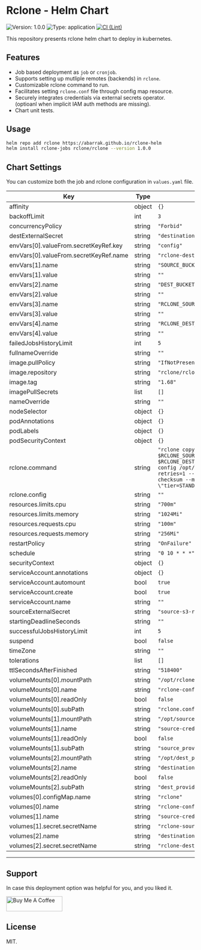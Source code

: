 # Rclone - Helm Chart
![Version: 1.0.0](https://img.shields.io/badge/Version-1.0.0-informational?style=flat-square)
![Type: application](https://img.shields.io/badge/Type-application-informational?style=flat-square)
[![CI (Lint)](https://github.com/abarrak/rclone-helm/actions/workflows/lint.yaml/badge.svg)](https://github.com/abarrak/rclone-helm/actions/workflows/lint.yaml)

This repository presents rclone helm chart to deploy in kubernetes.

## Features

- Job based deployment as `job` or `cronjob`.
- Supports setting up mutliple remotes (backends) in `rclone`.
- Customizable rclone command to run.
- Facilitates setting `rclone.conf` file through config map resource.
- Securely integrates credentials via external secrets operator.<br>
    (optioanl when implicit IAM auth methods are missing).
- Chart unit tests.

## Usage

```bash
helm repo add rclone https://abarrak.github.io/rclone-helm
helm install rclone-jobs rclone/rclone --version 1.0.0
```

## Chart Settings

You can customize both the job and rclone configuration in `values.yaml` file.

| Key | Type | Default | Description |
|-----|------|---------|-------------|
| affinity | object | `{}` |  |
| backoffLimit | int | `3` |  |
| concurrencyPolicy | string | `"Forbid"` |  |
| destExternalSecret | string | `"destination-s3-rclone-creds-file"` |  |
| envVars[0].valueFrom.secretKeyRef.key | string | `"config"` |  |
| envVars[0].valueFrom.secretKeyRef.name | string | `"rclone-dest-sync-config"` |  |
| envVars[1].name | string | `"SOURCE_BUCKET"` |  |
| envVars[1].value | string | `""` |  |
| envVars[2].name | string | `"DEST_BUCKET"` |  |
| envVars[2].value | string | `""` |  |
| envVars[3].name | string | `"RCLONE_SOURCE_REMOTE_NAME"` |  |
| envVars[3].value | string | `""` |  |
| envVars[4].name | string | `"RCLONE_DEST_REMOTE_NAME"` |  |
| envVars[4].value | string | `""` |  |
| failedJobsHistoryLimit | int | `5` |  |
| fullnameOverride | string | `""` |  |
| image.pullPolicy | string | `"IfNotPresent"` |  |
| image.repository | string | `"rclone/rclone"` |  |
| image.tag | string | `"1.68"` |  |
| imagePullSecrets | list | `[]` |  |
| nameOverride | string | `""` |  |
| nodeSelector | object | `{}` |  |
| podAnnotations | object | `{}` |  |
| podLabels | object | `{}` |  |
| podSecurityContext | object | `{}` |  |
| rclone.command | string | `"rclone copy $RCLONE_SOURCE_REMOTE_NAME:\"$SOURCE_BUCKET/\" $RCLONE_DEST_REMOTE_NAME:\"$DEST_BUCKET/\" --config /opt/rclone.conf --log-level=DEBUG --retries=1 --fast-list --progress --ignore-checksum --metadata --metadata-include \"tier=STANDARD\"\n"` |  |
| rclone.config | string | `""` |  |
| resources.limits.cpu | string | `"700m"` |  |
| resources.limits.memory | string | `"1024Mi"` |  |
| resources.requests.cpu | string | `"100m"` |  |
| resources.requests.memory | string | `"256Mi"` |  |
| restartPolicy | string | `"OnFailure"` |  |
| schedule | string | `"0 10 * * *"` |  |
| securityContext | object | `{}` |  |
| serviceAccount.annotations | object | `{}` |  |
| serviceAccount.automount | bool | `true` |  |
| serviceAccount.create | bool | `true` |  |
| serviceAccount.name | string | `""` |  |
| sourceExternalSecret | string | `"source-s3-rclone-creds-file"` |  |
| startingDeadlineSeconds | string | `""` |  |
| successfulJobsHistoryLimit | int | `5` |  |
| suspend | bool | `false` |  |
| timeZone | string | `""` |  |
| tolerations | list | `[]` |  |
| ttlSecondsAfterFinished | string | `"518400"` |  |
| volumeMounts[0].mountPath | string | `"/opt/rclone.conf"` |  |
| volumeMounts[0].name | string | `"rclone-conf"` |  |
| volumeMounts[0].readOnly | bool | `false` |  |
| volumeMounts[0].subPath | string | `"rclone.conf"` |  |
| volumeMounts[1].mountPath | string | `"/opt/source_provider_s3.creds"` |  |
| volumeMounts[1].name | string | `"source-creds"` |  |
| volumeMounts[1].readOnly | bool | `false` |  |
| volumeMounts[1].subPath | string | `"source_provider_s3.creds"` |  |
| volumeMounts[2].mountPath | string | `"/opt/dest_provider_s3.creds"` |  |
| volumeMounts[2].name | string | `"destination-creds"` |  |
| volumeMounts[2].readOnly | bool | `false` |  |
| volumeMounts[2].subPath | string | `"dest_provider_s3.creds"` |  |
| volumes[0].configMap.name | string | `"rclone"` |  |
| volumes[0].name | string | `"rclone-conf"` |  |
| volumes[1].name | string | `"source-creds"` |  |
| volumes[1].secret.secretName | string | `"rclone-source-sync-config"` |  |
| volumes[2].name | string | `"destination-creds"` |  |
| volumes[2].secret.secretName | string | `"rclone-dest-sync-config"` |  |
----------------------------------------------


## Support

In case this deployment option was helpful for you, and you liked it.

<a href="https://www.buymeacoffee.com/abarrak" target="_blank">
  <img src="https://cdn.buymeacoffee.com/buttons/v2/default-yellow.png" alt="Buy Me A Coffee" style="height: 40px !important;width: 150px !important;" >
</a>

## License

MIT.
